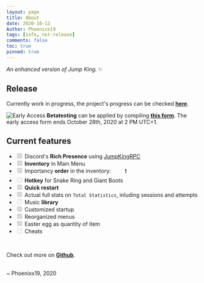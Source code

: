 ```yaml
---
layout: page
title: About
date: 2020-10-12
Author: Phoenixx19
tags: [info, not-release]
comments: false
toc: true
pinned: true
---
```


<p><em>An enhanced version of Jump King.</em> ✨</p>

<h2 id="release">Release</h2>

Currently work in progress, the project's progress can be checked [**here**](https://github.com/users/Phoenixx19/projects/1).

![Early Access](https://github.com/Phoenixx19/JumpKingPlus/blob/master/docs/images/Banner.png)
**Betatesting** can be applied by compiling [**this form**](https://forms.office.com/Pages/ResponsePage.aspx?id=DQSIkWdsW0yxEjajBLZtrQAAAAAAAAAAAANAAcgqL_5UMVg4OTU3Mlg0TFVGUk5LWkE4SEFDVEgzRS4u). The early access form ends October 28th, 2020 at 2 PM UTC+1.
<h2 id="current-features">Current features</h2>
<ul>
<li><input type="checkbox" id="" disabled="" class="task-list-item-checkbox" checked> Discord&#39;s <strong>Rich Presence</strong> using <a href="https://github.com/Phoenixx19/JumpKingRPC">JumpKingRPC</a></li>
<li><input type="checkbox" id="" disabled="" class="task-list-item-checkbox" checked> <strong>Inventory</strong> in Main Menu</li>
<li><input type="checkbox" id="" disabled="" class="task-list-item-checkbox" checked> Importancy <strong>order</strong> in the inventory:&ensp;<img src="https://cdn.discordapp.com/app-assets/726077029195448430/735954342825427134.png" style="display: inline; margin: 0 0 0;" height="15" /><img src="https://cdn.discordapp.com/app-assets/726077029195448430/735947335305265202.png" style="display: inline; margin: 0 0 0;" height="15" />❗</li>
<li><input type="checkbox" id="" disabled="" class="task-list-item-checkbox"> <strong>Hotkey</strong> for Snake Ring and Giant Boots</li>
<li><input type="checkbox" id="" disabled="" class="task-list-item-checkbox" checked> <text title="Let you restart the story mode faster than before directly from your pause menu"><strong>Quick restart</strong></text></li>
<li><input type="checkbox" id="" disabled="" class="task-list-item-checkbox" checked> Actual full stats on <code>Total Statistics</code>, inluding sessions and attempts</li>
<li><input type="checkbox" id="" disabled="" class="task-list-item-checkbox"> Music <strong>library</strong></li>
<li><input type="checkbox" id="" disabled="" class="task-list-item-checkbox" checked> <text title="Including JumpKingPlus logo">Customized startup</text></li>
<li><input type="checkbox" id="" disabled="" class="task-list-item-checkbox" checked> Reorganized menus</li>
<li><input type="checkbox" id="" disabled="" class="task-list-item-checkbox" checked> Easter egg as quantity of item</li>
<li><input type="checkbox" id="" disabled="" class="task-list-item-checkbox"> Cheats</li>
</ul>
<br>
<p>Check out more on <a href="https://github.com/Phoenixx19/JumpKingPlus"><strong>Github</strong></a>.</p>
<br>
~ Phoenixx19, 2020
